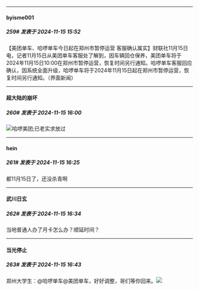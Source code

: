 ﻿
*****

####  byisme001  
##### 259#       发表于 2024-11-15 15:52

【美团单车、哈啰单车今日起在郑州市暂停运营 客服确认属实】财联社11月15日电，记者11月15日从美团单车客服处了解到，因车辆回仓保养，美团单车将于2024年11月15日10:00在郑州市暂停运营，恢复时间另行通知。哈啰单车客服回应确认，因系统全面升级，哈啰单车将于2024年11月15日起在郑州市暂停运营，恢复时间另行通知。（界面新闻）


*****

####  超大陆的崩坏  
##### 260#       发表于 2024-11-15 16:00

<img src="https://static.saraba1st.com/image/smiley/face2017/067.png" referrerpolicy="no-referrer">哈啰美团;已老实求放过


*****

####  hein  
##### 261#       发表于 2024-11-15 16:25

都11月15日了，还没杀青啊


*****

####  武川日玄  
##### 262#       发表于 2024-11-15 16:34

当地普通人办了月卡怎么办？顺延时间？


*****

####  当光停止  
##### 263#       发表于 2024-11-15 16:43

郑州大学生：@哈啰单车@美团单车，好好调整，哥们等你回来。<img src="https://static.saraba1st.com/image/smiley/face2017/067.png" referrerpolicy="no-referrer">

